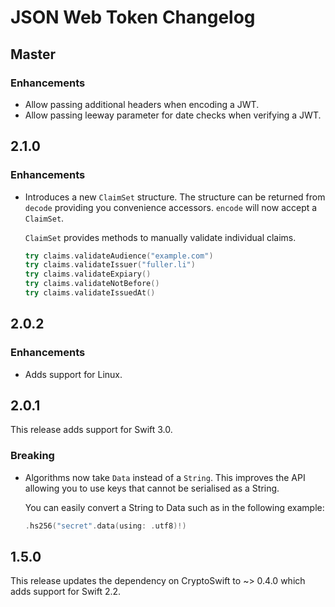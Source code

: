 # JSON Web Token Changelog

## Master

### Enhancements

- Allow passing additional headers when encoding a JWT.
- Allow passing leeway parameter for date checks when verifying a JWT.


## 2.1.0

### Enhancements

- Introduces a new `ClaimSet` structure. The structure can be returned from
  `decode` providing you convenience accessors. `encode` will now accept a
  `ClaimSet`.

  `ClaimSet` provides methods to manually validate individual claims.

  ```swift
  try claims.validateAudience("example.com")
  try claims.validateIssuer("fuller.li")
  try claims.validateExpiary()
  try claims.validateNotBefore()
  try claims.validateIssuedAt()
  ```


## 2.0.2

### Enhancements

- Adds support for Linux.


## 2.0.1

This release adds support for Swift 3.0.

### Breaking

- Algorithms now take `Data` instead of a `String`. This improves the API
  allowing you to use keys that cannot be serialised as a String.

  You can easily convert a String to Data such as in the following example:

  ```swift
  .hs256("secret".data(using: .utf8)!)
  ```


## 1.5.0

This release updates the dependency on CryptoSwift to ~> 0.4.0 which adds
support for Swift 2.2.
